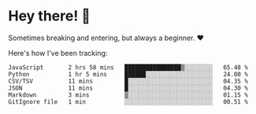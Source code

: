 # Hey there! 👋
Sometimes breaking and entering, but always a beginner. ❤️

Here's how I've been tracking:
<!--START_SECTION:waka-->

```text
JavaScript       2 hrs 58 mins   ████████████████▒░░░░░░░░   65.48 %
Python           1 hr 5 mins     ██████░░░░░░░░░░░░░░░░░░░   24.00 %
CSV/TSV          11 mins         █░░░░░░░░░░░░░░░░░░░░░░░░   04.35 %
JSON             11 mins         █░░░░░░░░░░░░░░░░░░░░░░░░   04.30 %
Markdown         3 mins          ▒░░░░░░░░░░░░░░░░░░░░░░░░   01.15 %
GitIgnore file   1 min           ░░░░░░░░░░░░░░░░░░░░░░░░░   00.51 %
```

<!--END_SECTION:waka-->
